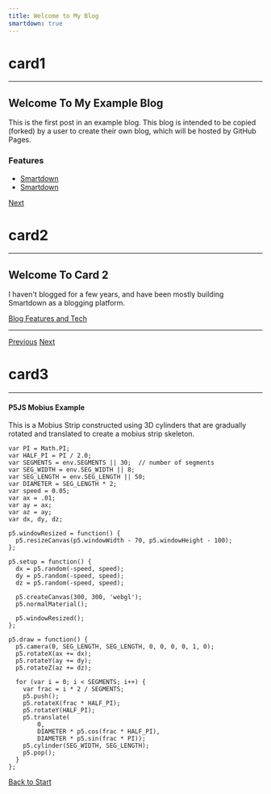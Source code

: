 ```yaml
---
title: Welcome to My Blog
smartdown: true
---
```



# card1
---

## Welcome To My Example Blog

This is the first post in an example blog. This blog is intended to be copied (forked) by a user to create their own blog, which will be hosted by GitHub Pages.

### Features

- [Smartdown](https://smartdown.site/?url=README.md)
- [Smartdown](https://smartdown.site/?url=README.md)

[Next](:@card2)


# card2
---

## Welcome To Card 2

I haven't blogged for a few years, and have been mostly building Smartdown as a blogging platform.

[Blog Features and Tech](:@raw/BlogFeaturesAndTech/)

---

[Previous](:@card1)
[Next](:@card3)


# card3
---


#### P5JS Mobius Example

This is a Mobius Strip constructed using 3D cylinders that are gradually rotated and translated to create a mobius strip skeleton.

```p5js
var PI = Math.PI;
var HALF_PI = PI / 2.0;
var SEGMENTS = env.SEGMENTS || 30;  // number of segments
var SEG_WIDTH = env.SEG_WIDTH || 8;
var SEG_LENGTH = env.SEG_LENGTH || 50;
var DIAMETER = SEG_LENGTH * 2;
var speed = 0.05;
var ax = .01;
var ay = ax;
var az = ay;
var dx, dy, dz;

p5.windowResized = function() {
  p5.resizeCanvas(p5.windowWidth - 70, p5.windowHeight - 100);
};

p5.setup = function() {
  dx = p5.random(-speed, speed);
  dy = p5.random(-speed, speed);
  dz = p5.random(-speed, speed);

  p5.createCanvas(300, 300, 'webgl');
  p5.normalMaterial();

  p5.windowResized();
};

p5.draw = function() {
  p5.camera(0, SEG_LENGTH, SEG_LENGTH, 0, 0, 0, 0, 1, 0);
  p5.rotateX(ax += dx);
  p5.rotateY(ay += dy);
  p5.rotateZ(az += dz);

  for (var i = 0; i < SEGMENTS; i++) {
    var frac = i * 2 / SEGMENTS;
    p5.push();
    p5.rotateX(frac * HALF_PI);
    p5.rotateY(HALF_PI);
    p5.translate(
        0,
        DIAMETER * p5.cos(frac * HALF_PI),
        DIAMETER * p5.sin(frac * PI));
    p5.cylinder(SEG_WIDTH, SEG_LENGTH);
    p5.pop();
  }
};
```


[Back to Start](:@card1)
